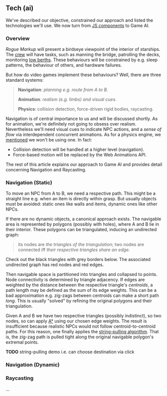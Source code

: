 ## Tech (ai)

We've described our objective, constrained our approach and listed the technologies we'll use.
We now turn from [JS components](2#tech1--react-function-components "@anchor") to Game AI.

### Overview

_Rogue Markup_ will present a birdseye viewpoint of the interior of starships.
The [crew](https://wiki.travellerrpg.com/Crew "@new-tab") will have tasks, such as manning the bridge, patrolling the decks, monitoring [low berths](https://wiki.travellerrpg.com/Low_Passage "@new-tab").
These behaviours will be constrained by e.g. sleep patterns, the behaviour of others, and hardware failures.

But how do video games implement these behaviours?
Well, there are three standard systems:

> **Navigation**: _planning e.g. route from A to B._
>
> **Animation**: _realism (e.g. limbs) and visual cues._
>
> **Physics**: collision detection, force-driven rigid bodies, raycasting.

Navigation is of central importance to us and will be discussed shortly.
As for animation, we're definitely not going to obsess over realism.
Nevertheless we'll need visual cues to indicate NPC actions,
and a _sense of flow_ via interdependent concurrent animations.
As for a physics engine, we [mentioned](1#constraints--game-mechanics "@anchor") we won't be using one. In fact:

- Collision detection will be handled at a higher level (navigation).
- Force-based motion will be replaced by the Web Animations API.

The rest of this article explains our approach to Game AI and provides detail concerning Navigation and Raycasting.

### Navigation (Static)

To move an NPC from A to B, we need a respective path.
This might be a straight line e.g. when an item is directly within grasp.
But usually objects must be avoided: static ones like walls and items, dynamic ones like other NPCs.

If there are no dynamic objects, a canonical approach exists. The navigable area is represented by polygons (possibly with holes), where A and B lie in their interior. These polygons can be triangulated, inducing an undirected graph:

> its nodes are _the triangles of the triangulation_; two nodes are connected iff _their respective triangles share an edge._

Check out the black triangles with grey borders below. The associated undirected graph has red nodes and red edges.

<div
  class="tabs"
  name="nav-graph-demo"
  height="300"
  enabled="false"
  tabs="[
     { key: 'component', filepath: 'example/NavGraph#301' },
     { key: 'component', filepath: 'example/NavGraph#302' },
   ]"
></div>


Then navigable space is partitioned into triangles and collapsed to points. Node connectivity is determined by triangle adjacency. If edges are weighted by the distance between the respective triangle's _centroids_, a path length may be defined as the sum of its edge weights. This can be a bad approximation e.g. zig-zags between centroids can make a short path _long_. This is usually "solved" by refining the original polygons and their triangulation.

Given A and B we have two respective triangles (possibly indistinct), so two nodes, so can  apply [A*](https://en.wikipedia.org/wiki/A*_search_algorithm) using our chosen edge weights. The result is insufficient because realistic NPCs would not follow centroid-to-centroid paths.
For this reason, one finally applies the [string-pulling algorithm](http://digestingduck.blogspot.com/2010/03/simple-stupid-funnel-algorithm.html). That is, the zig-zag path  is pulled tight along the original navigable polygon's extremal points.

__TODO__ string-pulling demo i.e. can choose destination via click

<div
  class="tabs"
  name="nav-demo"
  height="400"
  enabled="false"
  tabs="[
     { key: 'component', filepath: 'example/NavStringPull' },
   ]"
></div>

<!-- 
Importantly, we are not avoiding obstacles as we encounter them, in the sense of [robotics]((https://en.wikibooks.org/wiki/Robotics/Navigation/Collision_Avoidance#cite_note-1)).
We know exactly where each NPC is going because (a) we previously set them in motion, (b) we do not rely on unpredictable force-based simulations. Having complete information does not make the problem any less important: Turing's [original paper](https://en.wikipedia.org/wiki/Computing_Machinery_and_Intelligence "Computing Machinery and Intelligence") was about the _appearance_ of intelligence, not solving real-world sensory robotics. -->

### Navigation (Dynamic)


### Raycasting

...


<div
  class="tabs"
  name="nav-doors-demo"
  height="400"
  enabled="false"
  tabs="[
     { key: 'component', filepath: 'example/DoorsDemo#101' },
     { key: 'component', filepath: 'example/DoorsDemo#301' },
   ]"
></div>
